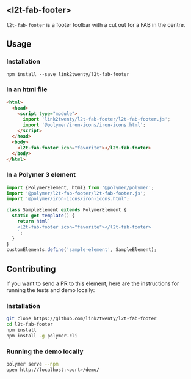 ## &lt;l2t-fab-footer&gt;

`l2t-fab-footer` is a footer toolbar with a cut out for a FAB in the centre.

## Usage

### Installation

```
npm install --save link2twenty/l2t-fab-footer
```

### In an html file
```html
<html>
  <head>
    <script type="module">
      import 'link2twenty/l2t-fab-footer/l2t-fab-footer.js';
      import '@polymer/iron-icons/iron-icons.html';
    </script>
  </head>
  <body>
    <l2t-fab-footer icon="favorite"></l2t-fab-footer>
  </body>
</html>
```

### In a Polymer 3 element
```js
import {PolymerElement, html} from '@polymer/polymer';
import '@polymer/l2t-fab-footer/l2t-fab-footer.js';
import '@polymer/iron-icons/iron-icons.html';

class SampleElement extends PolymerElement {
  static get template() {
    return html`
    <l2t-fab-footer icon="favorite"></l2t-fab-footer>
    `;
  }
}
customElements.define('sample-element', SampleElement);
```

## Contributing
If you want to send a PR to this element, here are
the instructions for running the tests and demo locally:

### Installation
```sh
git clone https://github.com/link2twenty/l2t-fab-footer
cd l2t-fab-footer
npm install
npm install -g polymer-cli
```

### Running the demo locally
```sh
polymer serve --npm
open http://localhost:<port>/demo/
```